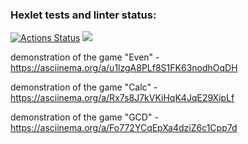 ### Hexlet tests and linter status:
[![Actions Status](https://github.com/mighty-mlrisen/java-project-61/workflows/hexlet-check/badge.svg)](https://github.com/mighty-mlrisen/java-project-61/actions)
<a href="https://codeclimate.com/github/mighty-mlrisen/java-project-61/maintainability"><img src="https://api.codeclimate.com/v1/badges/f6c9a73fccb060ff433d/maintainability" /></a>

demonstration of the game "Even" - https://asciinema.org/a/u1lzgA8PLf8S1FK63nodhOqDH

demonstration of the game "Calc" - https://asciinema.org/a/Rx7s8J7kVKiHqK4JqE29XipLf

demonstration of the game "GCD" - https://asciinema.org/a/Fo772YCqEpXa4dziZ6c1Cpp7d


